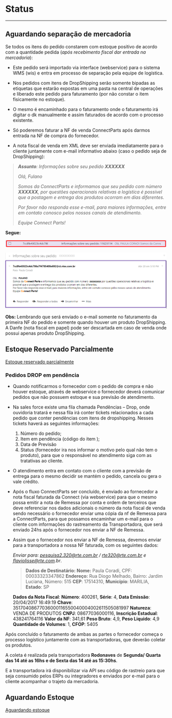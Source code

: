 # Status

---

## Aguardando separação de mercadoria

Se todos os itens do pedido constarem com estoque positivo de acordo com a quantidade pedida (_após recebimento fiscal dar entrada na mercadoria_):

* Este pedido será importado via interface (webservice) para o sistema WMS (wis) e entra em processo de separação pela equipe de logística.

* Nos pedidos com itens de DropShipping serão somente bipadas as etiquetas que estarão expostas em uma pasta na central de operações e liberado este pedido para faturamento (por não constar o item fisicamente no estoque).

* O mesmo é encaminhado para o faturamento onde o faturamento irá digitar o dk manualmente e assim faturados de acordo com o processo existente.

* Só poderemos faturar a NF de venda ConnectParts após darmos entrada na NF de compra do fornecedor.

* A nota fiscal de venda em XML deve ser enviada imediatamente para o cliente juntamente com e-mail informativo abaixo (caso o pedido seja de DropShipping):
> _**Assunto**: Informações sobre seu pedido **XXXXXX**_
>
>_Olá, Fulano_
>
>_Somos da ConnectParts e informamos que seu pedido com número **XXXXXX**, por questões operacionais relativas a logística é possível que a postagem e entrega dos produtos ocorram em dias diferentes._
>
>_Por favor não responda esse e-mail, para maiores informações, entre em contato conosco pelos nossos canais de atendimento._
>
>_Equipe Connect Parts!_

**Segue:**

![](/assets/atendimentoPedidos04.png)

![](/assets/atendimentoPedidos05.png)

**Obs:** Lembrando que será enviado o e-mail somente no faturamento da primeira NF do pedido e somente quando houver um produto DropShipping. A Danfe (nota fiscal em papel) pode ser descartada em caso de venda onde possui apenas produto DropShipping.

## Estoque Reservado Parcialmente 

[Estoque reservado parcialmente](/estoque/estoque-reservado-parcialmente.md)

<!--
Pedido onde contém mais de um item e um dos itens são pendências (não temos em estoque para faturamento ou não foi dado entrada na NF ainda):

> **Obs:** Lembrando que só entenderemos que esse pedido é uma pendência se esse ele estiver listado na fila da Sales force, caso contrário poderá estar nesse status, porém está no meio do processo (fiscal dar entrada, central de operações finalizar, faturarmos).
-->

### Pedidos DROP em pendência

* Quando notificarmos o fornecedor com o pedido de compra e não houver estoque, através de webservice o fornecedor deverá comunicar pedidos que não possuem estoque e sua previsão de atendimento.
* Na sales force existe uma fila chamada Pendências – Drop, onde ouvidoria tratará e nessa fila irá conter tickets relacionados a cada pedido que conter pendências com itens de dropshipping. Nesses tickets haverá as seguintes informações: 
    1. Número do pedido; 
    2. Item em pendência (código do item ); 
    3. Data de Previsão 
    4. Status (fornecedor ira nos informar o motivo pelo qual não tem o produto), para que o responsável no atendimento siga com as tratativas ao cliente.

* O atendimento entra em contato com o cliente com a previsão de entrega para o mesmo decidir se mantém o pedido, cancela ou gera o vale crédito.

* Após o fluxo ConnectParts ser concluído, é enviado ao fornecedor a nota fiscal faturada da Connect (via webservice) para que o mesmo possa emitir a nota de Remessa por conta e ordem de terceiros que deve referenciar nos dados adicionais o número da nota fiscal de venda sendo necessário o fornecedor enviar uma cópia da nf de Remessa para a ConnectParts, para que possamos encaminhar um e-mail para o cliente com informações do rastreamento da Transportadora, que será enviado 24hs após o fornecedor nos enviar a NF de Remessa.

* Assim que o fornecedor nos enviar a NF de Remessa, devemos enviar para a transportadora a nossa NF faturada, com os seguintes dados: 

    _Enviar para:  pesquisa2.320@rte.com.br / rte320@rte.com.br   e flaviolisse@rte.com.br_.

    > **Dados de Destinatário:**
    **Nome:** Paula Coradi, CPF: 00033323347862
    **Endereço:** Rua Diogo Melhado, Bairro: Jardim Luciana, Número: 515
    **CEP**: 17514310, **Município**: MARILIA, **Estado**: SP
    >
    **Dados da Nota Fiscal**:
    **Número**: 400261, **Série**: 4, **Data Emissão**: 20/04/2017 16:49:19
    **Chave**: 35170408677036000116550040004002611505081997
    **Natureza**: VENDA DE PRODUTOS
    **CNPJ**: 08677036000116, **Inscrição Estadual**: 438241764116
    **Valor da NF**: 341,61
    **Peso Bruto**: 4,9, **Peso Liquido**: 4,9
    **Quantidade de Volumes**: 1, **CFOP**: 5405


Após concluído o faturamento de ambas as partes o fornecedor começa o processo logístico juntamente com as transportadoras, que deverão coletar os produtos. 

A coleta é realizada pela transportadora **Rodonaves** de **Segunda/ Quarta das 14 até as 16hs e de Sexta das 14 até as 15:30hs**. 

E a transportadora irá disponibilizar via API seu código de rastreio para que seja consumido pelos ERPs ou integradores e enviados por e-mail para o cliente acompanhar o trajeto da mercadoria.


## Aguardando Estoque

[Aguardando estoque](/estoque/aguardando-estoque.md)

<!--
Caso esse pedido seja uma pendência ele deverá estar na fila de tickets da Sales Force(Drop-Pendência) para ser tratado como pendência e seguir com a tratativa devida, caso contrário ele está com esse status pois está aguardando recebimento fiscal dar entrada e então seguir o faturamento.

### Pedidos DROP em pendência

* Quando notificarmos o fornecedor com o pedido de compra e não houver estoque, através de webservice o fornecedor deverá comunicar pedidos que não possuem estoque e sua previsão de atendimento.

* Na Sales force existe uma fila chamada Pendências – Drop, onde ouvidoria tratará e nessa fila irá conter tickets relacionados a cada pedido que conter pendências com itens de DropShipping. Nesses tickets haverá as seguintes informações: (1. Número do pedido; 2. Item em pendência (código do item); 3. Data de Previsão 4. Status (fornecedor ira nos informar o motivo pelo qual não tem o produto), para que o responsável no atendimento siga com as tratativas ao cliente.

* O atendimento entra em contato com o cliente com a previsão de entrega para o mesmo decidir se mantém o pedido, cancela ou gera o vale crédito.

* Após o fluxo ConnectParts ser concluído, é enviado ao fornecedor a nota fiscal faturada da ConnectParts (via webservice) para que o mesmo possa emitir a nota de Remessa por conta e ordem de terceiros que deve referenciar nos dados adicionais o número da nota fiscal de venda sendo necessário o fornecedor enviar uma cópia da nf de Remessa para a ConnectParts, para que possamos encaminhar um e-mail para o cliente com informações do rastreamento da transportadora, que será enviado 24hs após o fornecedor nos enviar a NF de Remessa.

* Assim que o fornecedor nos enviar a NF de Remessa, devemos enviar para a transportadora a nossa NF faturada, com os seguintes dados:

    _Enviar para:  pesquisa2.320@rte.com.br / rte320@rte.com.br   e flaviolisse@rte.com.br_
    
    >**Dados de Destinatário:**
    **Nome**: Paula Coradi, **CPF**: 00033323347862
    **Endereço**: Rua Diogo Melhado, **Bairro**: Jardim Luciana, **Número**: 515
    **CEP**: 17514310, **Município**: MARILIA, **Estado**: SP
    >
    >**Dados da Nota Fiscal:**
    **Número**: 400261, **Série**: 4, **Data Emissão**: 20/04/2017 16:49:19
    **Chave**: 35170408677036000116550040004002611505081997
    **Natureza**: VENDA DE PRODUTOS
    **CNPJ**: 08677036000116, Inscrição Estadual: 438241764116
    **Valor da NF**: 341,61
    **Peso Bruto**: 4,9, **Peso Liquido**: 4,9
    **Quantidade de Volumes:** 1, CFOP: 5405
    

Após concluído o faturamento de ambas as partes o fornecedor começa o processo logístico juntamente com as transportadoras, que deverão coletar os produtos. A coleta é realizada pela transportadora **Rodonaves** de Segunda/ Quarta das 14 até as 16hs e de Sexta das 14 até as 15:30hs. E a transportadora irá disponibilizar via API seu código de rastreio para que seja consumido pelos ERPs ou integradores e enviados por e-mail para o cliente acompanhar o trajeto da mercadoria.

> **Atenção:** Em caso de pendência que o atendimento entrar em contato com o cliente para informa-lo e o mesmo quiser cancelar, o atendente deverá seguir o fluxo normal de cancelamento (ticket Sales force, cancelar ERP, plataformas, devoluções...) porém o atendente deverá cancelar esse pedido no SIGECO. 


**Sigeco 2.0: Atendimento>ábacos>Pedidos digite o número do pedido do cliente**.


![](/assets/atendimentoPedidos06.png)


No centro inferior da tela, existe um botão cancelar pedido onde o atendente deverá cancelá-lo, porém não cancelará no ERP nem nas plataformas, o processo de cancelamento deverá ser seguido como de costume ( ticket sales force, cancelar ERP, plataformas, devoluções...)

![](/assets/atendimentoPedidos07.png)

Esse botão cancelar serve somente para que o pedido seja cancelado na tela de logs:

![](/assets/atendimentoPedidos08.png)

Lembrando que todo pedido cancelado deverá ser enviado um e-mail para o fornecedor informando número pedido e motivo do cancelamento.

-->


